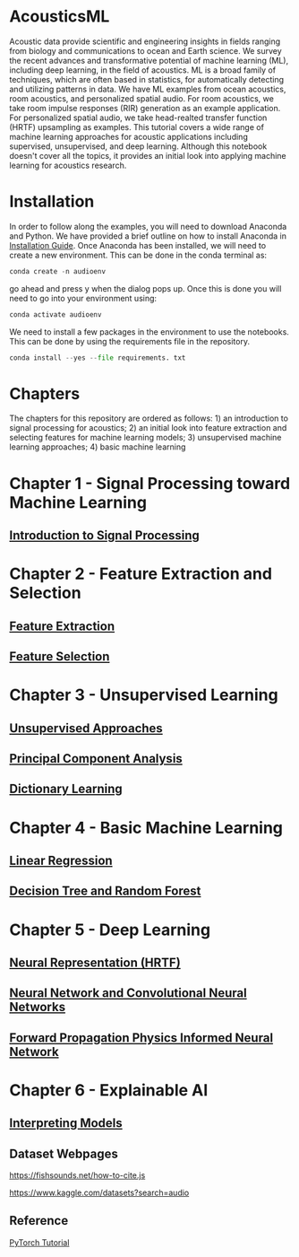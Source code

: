 # AcousticsML
Acoustic data provide scientific and engineering insights in fields ranging from biology and communications to ocean and Earth science. We survey the recent advances and transformative potential of machine learning (ML), including deep learning, in the field of acoustics. ML is a broad family of techniques, which are often based in statistics, for automatically detecting and utilizing patterns in data. We have ML examples from ocean acoustics, room acoustics, and personalized spatial audio. For room acoustics, we take room impulse responses (RIR) generation as an example application. For personalized spatial audio, we take head-realted transfer function (HRTF) upsampling as examples. This tutorial covers a wide range of machine learning approaches for acoustic applications including supervised, unsupervised, and deep learning. Although this notebook doesn't cover all the topics, it provides an initial look into applying machine learning for acoustics research.

# Installation 
In order to follow along the examples, you will need to download Anaconda and Python. We have provided a brief outline on how to install Anaconda in [Installation Guide](Python_Installation_instructions.pdf). Once Anaconda has been installed, we will need to create a new environment. This can be done in the conda terminal as: 
```python
conda create -n audioenv
```

go ahead and press y when the dialog pops up. Once this is done you will need to go into your environment using:
```python
conda activate audioenv
```

We need to install a few packages in the environment to use the notebooks. This can be done by using the requirements file in the repository. 

```python
conda install --yes --file requirements. txt
```

# Chapters
The chapters for this repository are ordered as follows: 1) an introduction to signal processing for acoustics; 2) an initial look into feature extraction and selecting features for machine learning models; 3) unsupervised machine learning approaches; 4) basic machine learning 

# Chapter 1 - Signal Processing toward Machine Learning
## [Introduction to Signal Processing](Introduction_Signal_Processing.ipynb)

# Chapter 2 - Feature Extraction and Selection
## [Feature Extraction](FeatureExtraction.ipynb)

## [Feature Selection](FeatureSelection.ipynb)

# Chapter 3 - Unsupervised Learning
## [Unsupervised Approaches](<Unsupervised Learning -- Long Timeseries.ipynb>)

## [Principal Component Analysis](<PCA -- Creating Sound.ipynb>)

## [Dictionary Learning](dictionary_learning.ipynb)

# Chapter 4 - Basic Machine Learning
## [Linear Regression](<Linear regression -- Predict the reverberation time.ipynb>)

## [Decision Tree and Random Forest](<DT_RF -- Number Identification .ipynb>)

# Chapter 5 - Deep Learning
## [Neural Representation (HRTF)](<Implicit Neural Representation -- HRTF representation learning and interpolation.ipynb>)

## [Neural Network and Convolutional Neural Networks](<LR|NN|CNN -- Audio Classification.ipynb>)

## [Forward Propagation Physics Informed Neural Network](PINNs_forward.ipynb)

# Chapter 6 - Explainable AI
## [Interpreting Models](<Explainable AI.ipynb>)



## Dataset Webpages
https://fishsounds.net/how-to-cite.js

https://www.kaggle.com/datasets?search=audio


## Reference
[PyTorch Tutorial](https://github.com/yunjey/pytorch-tutorial/tree/master)

